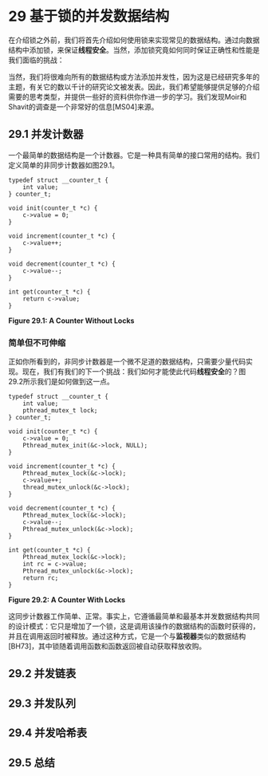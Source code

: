 # 29 基于锁的并发数据结构

在介绍锁之外前，我们将首先介绍如何使用锁来实现常见的数据结构。通过向数据结构中添加锁，来保证**线程安全**。当然，添加锁究竟如何同时保证正确性和性能是我们面临的挑战：

当然，我们将很难向所有的数据结构或方法添加并发性，因为这是已经研究多年的主题，有关它的数以千计的研究论文被发表。因此，我们希望能够提供足够的介绍需要的思考类型，并提供一些好的资料供你作进一步的学习。我们发现Moir和Shavit的调查是一个非常好的信息[MS04]来源。

## 29.1 并发计数器

一个最简单的数据结构是一个计数器。它是一种具有简单的接口常用的结构。我们定义简单的非同步计数器如图29.1。

```
typedef struct __counter_t {
    int value;
} counter_t;

void init(counter_t *c) {
    c->value = 0;
}

void increment(counter_t *c) {
    c->value++;
}

void decrement(counter_t *c) {
    c->value--;
}

int get(counter_t *c) {
    return c->value;
}
```
**Figure 29.1: A Counter Without Locks**

### 简单但不可伸缩

正如你所看到的，非同步计数器是一个微不足道的数据结构，只需要少量代码实现。现在，我们有我们的下一个挑战：我们如何才能使此代码**线程安全**的？图29.2所示我们是如何做到这一点。

```
typedef struct __counter_t {
    int value;
    pthread_mutex_t lock;
} counter_t;

void init(counter_t *c) {
    c->value = 0;
    Pthread_mutex_init(&c->lock, NULL);
}

void increment(counter_t *c) {
    Pthread_mutex_lock(&c->lock);
    c->value++;
    thread_mutex_unlock(&c->lock);
}

void decrement(counter_t *c) {
    Pthread_mutex_lock(&c->lock);
    c->value--;
    Pthread_mutex_unlock(&c->lock);
}

int get(counter_t *c) {
    Pthread_mutex_lock(&c->lock);
    int rc = c->value;
    Pthread_mutex_unlock(&c->lock);
    return rc;
}
```
**Figure 29.2: A Counter With Locks**

这同步计数器工作简单、正常。事实上，它遵循最简单和最基本并发数据结构共同的设计模式：它只是增加了一个锁，这是调用该操作的数据结构的函数时获得的，并且在调用返回时被释放。通过这种方式，它是一个与**监视器**类似的数据结构[BH73]，其中锁随着调用函数和函数返回被自动获取释放收购。


## 29.2 并发链表

## 29.3 并发队列

## 29.4 并发哈希表

## 29.5 总结

